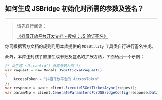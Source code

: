 ﻿## 如何生成 JSBridge 初始化时所需的参数及签名？

---

> 请先自行阅读：
>
> [《抖音开放平台开发文档 - 授权：JS 验证签名》](https://open.douyin.com/platform/doc/6850443440044410888)

你可根据官方文档的规则利用本库提供的 `MD5Utility` 工具类自行进行签名生成。

此外，本库还封装了直接生成参数及签名的扩展方法，下面给出一个示例：

```csharp
/* 以生成 sdk.config() 所需参数为例 */
var request = new Models.JSGetTicketRequest()
{
    AccessToken = "抖音开放平台的 AccessToken"
};
var response = await client.ExecuteJSGetTicketAsync(request);
var paramMap = client.GenerateParametersForJSBridgeConfig(response.Data.Ticket, "https://example.com");
```
